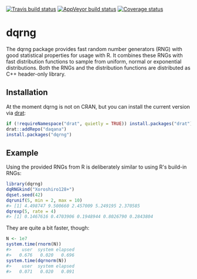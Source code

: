 
<!-- README.md is generated from README.Rmd. Please edit that file -->
[![Travis build status](https://travis-ci.org/daqana/dqrng.svg?branch=master)](https://travis-ci.org/daqana/dqrng) [![AppVeyor build status](https://ci.appveyor.com/api/projects/status/github/daqana/dqrng?branch=master&svg=true)](https://ci.appveyor.com/project/daqana/dqrng) [![Coverage status](https://codecov.io/gh/daqana/dqrng/branch/master/graph/badge.svg)](https://codecov.io/github/daqana/dqrng?branch=master)

dqrng
=====

The dqrng package provides fast random number generators (RNG) with good statistical properties for usage with R. It combines these RNGs with fast distribution functions to sample from uniform, normal or exponential distributions. Both the RNGs and the distribution functions are distributed as C++ header-only library.

Installation
------------

At the moment dqrng is not on CRAN, but you can install the current version via [drat](https://cran.r-project.org/package=drat):

``` r
if (!requireNamespace("drat", quietly = TRUE)) install.packages("drat")
drat::addRepo("daqana")
install.packages("dqrng")
```

Example
-------

Using the provided RNGs from R is deliberately similar to using R's build-in RNGs:

``` r
library(dqrng)
dqRNGkind("Xoroshiro128+")
dqset.seed(42)
dqrunif(5, min = 2, max = 10)
#> [1] 4.498747 9.500660 2.457009 5.249195 2.370585
dqrexp(5, rate = 4)
#> [1] 0.1467616 0.4703906 0.1948944 0.8026790 0.2843804
```

They are quite a bit faster, though:

``` r
N <- 1e7
system.time(rnorm(N))
#>    user  system elapsed 
#>   0.676   0.020   0.696
system.time(dqrnorm(N))
#>    user  system elapsed 
#>   0.071   0.020   0.091
```
